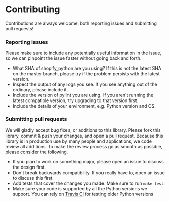# Contributing

Contributions are always welcome, both reporting issues and submitting pull requests!

### Reporting issues

Please make sure to include any potentially useful information in the issue, so we can pinpoint the issue faster without going back and forth.

- What SHA of shopify_python are you using? If this is not the latest SHA on the master branch, please try if the problem persists with the latest version.
- Inspect the output of any logs you see. If you see anything out of the ordinary, please include it.
- Include the version of pylint you are using. If you aren't running the latest compatible version, try upgrading to that version first.
- Include the details of your environment, e.g. Python version and OS.

### Submitting pull requests

We will gladly accept bug fixes, or additions to this library. Please fork this library, commit & push your changes, and open a pull request. Because this library is in production use by many people and applications, we code review all additions. To make the review process go as smooth as possible, please consider the following.

- If you plan to work on something major, please open an issue to discuss the design first.
- Don't break backwards compatibility. If you really have to, open an issue to discuss this first.
- Add tests that cover the changes you made. Make sure to run `make test`.
- Make sure your code is supported by all the Python versions we support. You can rely on [Travis CI](https://travis-ci.org/Shopify/shopify_python) for testing older Python versions
